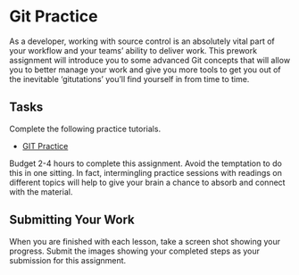 # Git Practice
As a developer, working with source control is an absolutely vital part of your workflow and your teams’ ability to deliver work. This prework assignment will introduce you to some advanced Git concepts that will allow you to better manage your work and give you more tools to get you out of the inevitable ‘gitutations’ you’ll find yourself in from time to time.

## Tasks
Complete the following practice tutorials.

- [GIT Practice](https://learngitbranching.js.org/)

Budget 2-4 hours to complete this assignment. Avoid the temptation to do this in one sitting. In fact, intermingling practice sessions with readings on different topics will help to give your brain a chance to absorb and connect with the material.

## Submitting Your Work
When you are finished with each lesson, take a screen shot showing your progress. Submit the images showing your completed steps as your submission for this assignment.

